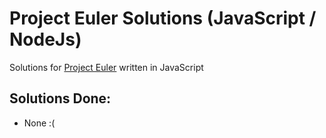 # Project Euler Solutions (JavaScript / NodeJs) 

Solutions for [Project Euler](https://projecteuler.net/problem=0) written in JavaScript

## Solutions Done:
- None :(
